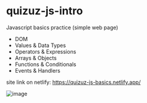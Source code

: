 # quizuz-js-intro
Javascript basics practice (simple web page)
<ul>
        <li>DOM</li>
        <li>Values & Data Types</li>
        <li>Operators & Expressions</li>
        <li>Arrays & Objects</li>
        <li>Functions & Conditionals</li>
        <li>Events & Handlers</li>
</ul>

site link on netlify: https://quizuz-js-basics.netlify.app/

![image](https://github.com/shakhboz-khasanov/quizuz-js-intro/assets/150090985/9f0d9e15-10fd-47d6-8306-1c23714265de)
